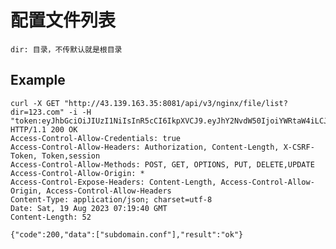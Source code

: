 # 配置文件列表

    dir: 目录，不传默认就是根目录

## Example 


    curl -X GET "http://43.139.163.35:8081/api/v3/nginx/file/list?dir=123.com" -i -H "token:eyJhbGciOiJIUzI1NiIsInR5cCI6IkpXVCJ9.eyJhY2NvdW50IjoiYWRtaW4iLCJjcmVhdGVfdGltZSI6MTY5MjM3NDk0NH0.Cg2JeCqY9Hj_NAFAz48wzOv9SYwDMZhcGHiFSk6wvgY"
    HTTP/1.1 200 OK
    Access-Control-Allow-Credentials: true
    Access-Control-Allow-Headers: Authorization, Content-Length, X-CSRF-Token, Token,session
    Access-Control-Allow-Methods: POST, GET, OPTIONS, PUT, DELETE,UPDATE
    Access-Control-Allow-Origin: *
    Access-Control-Expose-Headers: Content-Length, Access-Control-Allow-Origin, Access-Control-Allow-Headers
    Content-Type: application/json; charset=utf-8
    Date: Sat, 19 Aug 2023 07:19:40 GMT
    Content-Length: 52

    {"code":200,"data":["subdomain.conf"],"result":"ok"}